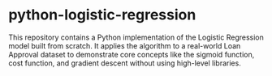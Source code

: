 # python-logistic-regression
This repository contains a Python implementation of the Logistic Regression model built from scratch. It applies the algorithm to a real-world Loan Approval dataset to demonstrate core concepts like the sigmoid function, cost function, and gradient descent without using high-level libraries.
